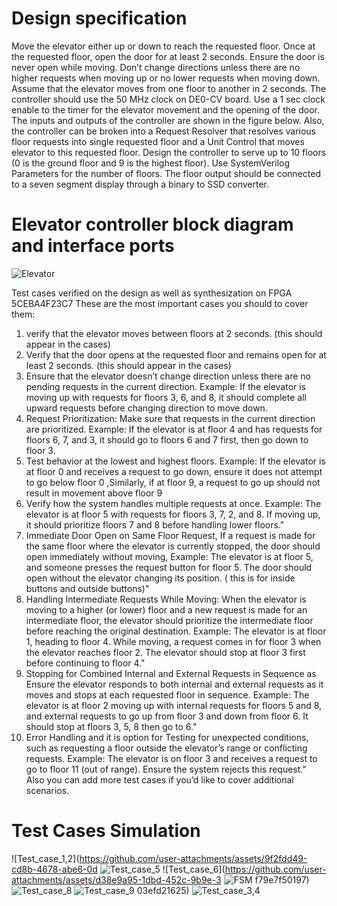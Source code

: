 # Design specification

Move the elevator either up or down to reach the requested floor. Once at the requested floor, open the door for at least 2 seconds. Ensure the door is never open while moving. 
Don’t change directions unless there are no higher requests when moving up or no lower requests when moving down. Assume that the elevator moves from one floor to another in 2 seconds. 
The controller should use the 50 MHz clock on DE0-CV board. Use a 1 sec clock enable to the timer for the elevator movement and the opening of the door. 
The inputs and outputs of the controller are shown in the figure below. Also, the controller can be broken into a Request Resolver that resolves various floor requests into single requested floor 
and a Unit Control that moves elevator to this requested floor. Design the controller to serve up to 10 floors (0 is the ground floor and 9 is the highest floor). Use SystemVerilog Parameters 
for the number of floors. The floor output should be connected to a seven segment display through a binary to SSD converter.

# Elevator controller block diagram and interface ports
![Elevator](https://github.com/user-attachments/assets/8fb5f118-7ec4-4396-8681-216bf713cef0)

Test cases verified on the design as well as synthesization on FPGA 5CEBA4F23C7
These are the most important cases you should to cover them:
1. verify that the elevator moves between floors at 2 seconds. (this should appear in the cases)
2. Verify that the door opens at the requested floor and remains open for at least 2 seconds. (this should appear in the cases)
3. Ensure that the elevator doesn’t change direction unless there are no pending requests in the current direction.
Example: If the elevator is moving up with requests for floors 3, 6, and 8, it should complete all upward requests before changing direction to move down.
4. Request Prioritization: Make sure that requests in the current direction are prioritized. 
Example: If the elevator is at floor 4 and has requests for floors 6, 7, and 3, it should go to floors 6 and 7 first, then go down to floor 3.
5. Test behavior at the lowest and highest floors.
 Example: If the elevator is at floor 0 and receives a request to go down, ensure it does not attempt to go below floor 0 ,Similarly, if at floor 9, a request to go up should not result in movement above floor 9
6. Verify how the system handles multiple requests at once. 
Example: The elevator is at floor 5 with requests for floors 3, 7, 2, and 8. If moving up, it should prioritize floors 7 and 8 before handling lower floors."
7. Immediate Door Open on Same Floor Request, If a request is made for the same floor where the elevator is currently stopped, the door should open immediately without moving, 
Example: The elevator is at floor 5, and someone presses the request button for floor 5. The door should open without the elevator changing its position. ( this is for inside buttons and outside buttons)"
8. Handling Intermediate Requests While Moving: When the elevator is moving to a higher (or lower) floor and a new request is made for an intermediate floor, the elevator should prioritize the intermediate floor before reaching the original destination.
Example: The elevator is at floor 1, heading to floor 4. While moving, a request comes in for floor 3 when the elevator reaches floor 2. The elevator should stop at floor 3 first before continuing to floor 4."
9. Stopping for Combined Internal and External Requests in Sequence as Ensure the elevator responds to both internal and external requests as it moves and stops at each requested floor in sequence. 
Example: The elevator is at floor 2 moving up with internal requests for floors 5 and 8, and external requests to go up from floor 3 and down from floor 6. It should stop at floors 3, 5, 8 then go to 6."
10. Error Handling and it is option for Testing for unexpected conditions, such as requesting a floor outside the elevator’s range or conflicting requests.
Example: The elevator is on floor 3 and receives a request to go to floor 11 (out of range). Ensure the system rejects this request."
Also you can add more test cases if you’d like to cover additional scenarios.

# Test Cases Simulation 
![Test_case_1,2](https://github.com/user-attachments/assets/9f2fdd49-cd8b-4678-abe6-0d
![Test_case_5](https://github.com/user-attachments/assets/4688d9c9-b6f8-4a71-af44-170f4bacaa6a)
![Test_case_6](https://github.com/user-attachments/assets/d38e9a95-1dbd-452c-9b9e-3
![FSM](https://github.com/user-attachments/assets/845159b6-6aa5-4bb4-8941-9b6e95686357)
f79e7f50197)
![Test_case_8](https://github.com/user-attachments/assets/891e3bc2-fc64-4309-9194-55dcba45f020)
![Test_case_9](https://github.com/user-attachments/assets/52610aa1-71ed-4673-a81e-50495111f372)
03efd21625)
![Test_case_3,4](https://github.com/user-attachments/assets/50ab2b3b-2284-4073-a2cc-016335380062)


